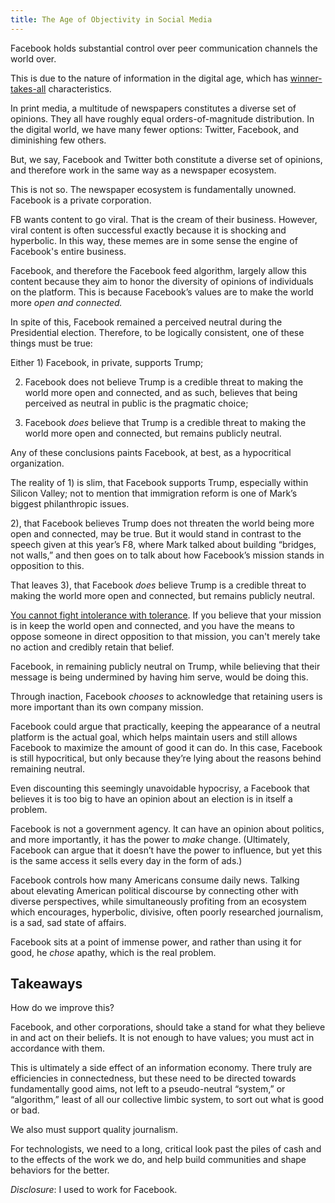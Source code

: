 ```yaml
---
title: The Age of Objectivity in Social Media
---
```


Facebook holds substantial control over peer communication channels the world over.

This is due to the nature of information in the digital age, which has [winner-takes-all](http://nassimtaleb.org/tag/winner-take-all-effects/) characteristics. 

In print media, a multitude of newspapers constitutes a diverse set of opinions. They all have roughly equal orders-of-magnitude distribution. In the digital world, we have many fewer options: Twitter, Facebook, and diminishing few others.

But, we say, Facebook and Twitter both constitute a diverse set of opinions, and therefore work in the same way as a newspaper ecosystem.

This is not so. The newspaper ecosystem is fundamentally unowned. Facebook is a private corporation. 

FB wants content to go viral. That is the cream of their business. However, viral content is often successful exactly because it is shocking and hyperbolic. In this way, these memes are in some sense the engine of Facebook's entire business.

Facebook, and therefore the Facebook feed algorithm, largely allow this content because they aim to honor the diversity of opinions of individuals on the platform. This is because Facebook’s values are to make the world more *open and connected.*

In spite of this, Facebook remained a perceived neutral during the Presidential election. Therefore, to be logically consistent, one of these things must be true:

Either 1) Facebook, in private, supports Trump;

2) Facebook does not believe Trump is a credible threat to making the world more open and connected, and as such, believes that being perceived as neutral in public is the pragmatic choice;

3) Facebook *does* believe that Trump is a credible threat to making the world more open and connected, but remains publicly neutral.

Any of these conclusions paints Facebook, at best, as a hypocritical organization.

The reality of 1) is slim, that Facebook supports Trump, especially within Silicon Valley; not to mention that immigration reform is one of Mark’s biggest philanthropic issues.

2), that Facebook believes Trump does not threaten the world being more open and connected, may be true. But it would stand in contrast to the speech given at this year’s F8, where Mark talked about building “bridges, not walls,” and then goes on to talk about how Facebook’s mission stands in opposition to this.

That leaves 3), that Facebook *does* believe Trump is a credible threat to making the world more open and connected, but remains publicly neutral.

[You cannot fight intolerance with tolerance](https://medium.com/@nntaleb/the-most-intolerant-wins-the-dictatorship-of-the-small-minority-3f1f83ce4e15#.o13ktb61v). If you believe that your mission is in keep the world open and connected, and you have the means to oppose someone in direct opposition to that mission, you can't merely take no action and credibly retain that belief.

Facebook, in remaining publicly neutral on Trump, while believing that their message is being undermined by having him serve, would be doing this.

Through inaction, Facebook *chooses* to acknowledge that retaining users is more important than its own company mission.

Facebook could argue that practically, keeping the appearance of a neutral platform is the actual goal, which helps maintain users and still allows Facebook to maximize the amount of good it can do. In this case, Facebook is still hypocritical, but only because they’re lying about the reasons behind remaining neutral.

Even discounting this seemingly unavoidable hypocrisy, a Facebook that believes it is too big to have an opinion about an election is in itself a problem. 

Facebook is not a government agency. It can have an opinion about politics, and more importantly, it has the power to *make* change. (Ultimately, Facebook can argue that it doesn’t have the power to influence, but yet this is the same access it sells every day in the form of ads.)

Facebook controls how many Americans consume daily news. Talking about elevating American political discourse by connecting other with diverse perspectives, while simultaneously profiting from an ecosystem which encourages, hyperbolic, divisive, often poorly researched journalism, is a sad, sad state of affairs.

Facebook sits at a point of immense power, and rather than using it for good, he *chose* apathy, which is the real problem.

## Takeaways

How do we improve this?

Facebook, and other corporations, should take a stand for what they believe in and act on their beliefs. It is not enough to have values; you must act in accordance with them.

This is ultimately a side effect of an information economy. There truly are efficiencies in connectedness, but these need to be directed towards fundamentally good aims, not left to a pseudo-neutral “system,” or “algorithm,” least of all our collective limbic system, to sort out what is good or bad.

We also must support quality journalism.

For technologists, we need to a long, critical look past the piles of cash and to the effects of the work we do, and help build communities and shape behaviors for the better.

*Disclosure*: I used to work for Facebook.
